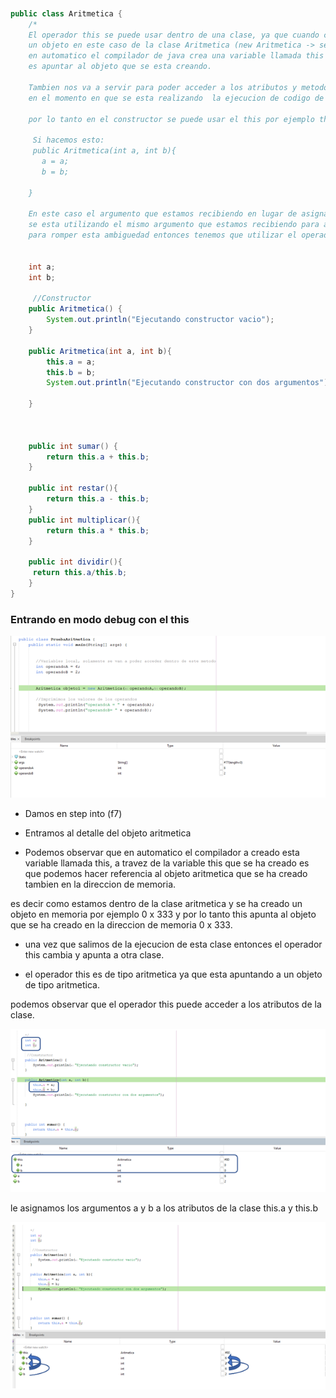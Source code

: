 `````` java


public class Aritmetica {
    /*
    El operador this se puede usar dentro de una clase, ya que cuando creamos
    un objeto en este caso de la clase Aritmetica (new Aritmetica -> se crea en la clase PruebaAritmetica),
    en automatico el compilador de java crea una variable llamada this y lo que hace
    es apuntar al objeto que se esta creando.
    
    Tambien nos va a servir para poder acceder a los atributos y metodos de la clase,
    en el momento en que se esta realizando  la ejecucion de codigo de nuestra clase.

    por lo tanto en el constructor se puede usar el this por ejemplo this.a y this.b.
    
     Si hacemos esto: 
     public Aritmetica(int a, int b){
       a = a;
       b = b; 
   
    }
    
    En este caso el argumento que estamos recibiendo en lugar de asignar el valor hacia el atributo de nuestra clase
    se esta utilizando el mismo argumento que estamos recibiendo para asignar el valor a si mismo, esto provoca una ambiguedad.
    para romper esta ambiguedad entonces tenemos que utilizar el operador this.*/


    int a;
    int b;
    
     //Constructor
    public Aritmetica() {
        System.out.println("Ejecutando constructor vacio");
    }
    
    public Aritmetica(int a, int b){
        this.a = a;
        this.b = b;
        System.out.println("Ejecutando constructor con dos argumentos");
    
    }
    
    
    
    public int sumar() {
        return this.a + this.b;
    }
    
    public int restar(){
        return this.a - this.b;
    } 
    public int multiplicar(){
        return this.a * this.b;
    }
    
    public int dividir(){
     return this.a/this.b;
    }
}

``````
### Entrando en modo debug con el this

![this1](/imagenesjava/this1.png "this1")

- Damos en step into (f7)

- Entramos al detalle del objeto aritmetica

- Podemos observar que en automatico el compilador a creado esta variable llamada this, a travez de la 
variable this que se ha creado es que podemos hacer referencia al objeto aritmetica que se ha creado tambien
en la direccion de memoria.

es decir como estamos dentro de la clase aritmetica y se ha creado un objeto en memoria por ejemplo 0 x 333 y por lo tanto this apunta al objeto que se ha creado en la direccion de memoria 0 x 333.

- una vez que salimos de la ejecucion de esta clase entonces el operador this cambia y apunta a otra clase.

- el operador this es de tipo aritmetica ya que esta apuntando a un objeto de tipo aritmetica.

podemos observar que el operador this puede acceder a los atributos de la clase.

![this2](/imagenesjava/this2.png "this2")



le asignamos los argumentos a y b a los atributos de la clase this.a y this.b

![this3](/imagenesjava/this3.png "this3")